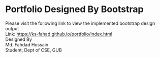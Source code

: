 # Portfolio Designed By Bootstrap
Please visit the following link to view the implemented bootstrap design output  
Link: https://ks-fahad.github.io/portfolio/index.html        
Designed By  
Md. Fahdad Hossain  
Student, Dept of CSE, GUB
